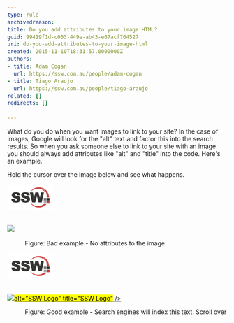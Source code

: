 ```yaml
---
type: rule
archivedreason: 
title: Do you add attributes to your image HTML?
guid: 99419f1d-c003-449e-ab43-e67acf764527
uri: do-you-add-attributes-to-your-image-html
created: 2015-11-10T18:31:57.0000000Z
authors:
- title: Adam Cogan
  url: https://ssw.com.au/people/adam-cogan
- title: Tiago Araujo
  url: https://ssw.com.au/people/tiago-araujo
related: []
redirects: []

---
```


What do you do when you want images to link to your site? In the case of images, Google will look for the "alt" text and factor this into the search results. So when you ask someone else to link to your site with an image you should always add attributes like "alt" and "title" into the code. Here's an example.

<!--endintro-->

Hold the cursor over the image below and see what happens.
<dl class="badImage"><dt>
      <img src="../../assets/SSWLogo.png" data-pin-nopin="true" alt="">
      <p class="ssw15-rteElement-CodeArea"><a href="/ssw/Default.aspx"><br>      <img src="logo.png"><br></a></p></dt><dd>Figure: Bad example - No attributes to the image</dd></dl><dl class="goodImage"><dt>
      <img src="../../assets/SSWLogo.png" data-pin-nopin="true" alt="SSW Logo" title="SSW Logo">
      <p class="ssw15-rteElement-CodeArea"><a href="/ssw/Default.aspx"><br>      <img src="logo.png"><mark>alt="SSW Logo"</mark><mark> title="SSW Logo"</mark> /><br></a></p></dt>
   <dd>Figure: Good example - Search engines will index this text. Scroll over</dd></dl>
